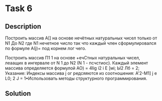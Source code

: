 # Task 6

## Description

Построить массив А[] на основе нечётных натуральных чисел только от N1 До N2 где N1 нечетное число так что каждый член сформулировался по формуле А(j)= под корнем лог чего.

Построить массив П1 1 на основе +ечСтных натуральных чисел, леаащих в ингервале от N 1 до N2 (N 1 - псчстиос). Каждый элемент массива определяется формулой АО) = 4Iig i2 i Е [мi; Ы2 Лб = 2; Указание: Индексы массива j ог редсяяются из соотношения: А'2-М1] j е L0; 2 J = 1•Использовать методы структурного программирования.

## Solution

```C++

```